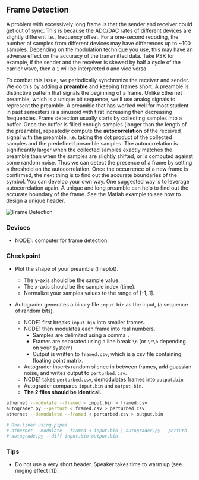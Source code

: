 ## Frame Detection

A problem with excessively long frame is that the sender and receiver could get out of sync. This is because the ADC/DAC rates of different devices are slightly different i.e., frequency offset. For a one-second recoding, the number of samples from different devices may have differences up to ~100 samples. Depending on the modulation technique you use, this may have an adverse effect on the accuracy of the transmitted data. Take PSK for example, if the sender and the receiver is skewed by half a cycle of the carrier wave, then a `1` will be interpreted `0` and vice versa.

To combat this issue, we periodically synchronize the receiver and sender. We do this by adding a **preamble** and keeping frames short. A preamble is distinctive pattern that signals the beginning of a frame. Unlike Ethernet preamble, which is a unique bit sequence, we'll use analog signals to represent the preamble. A preamble that has worked well for most student in past semesters is a sinusoid with first increasing then decreasing frequencies. Frame detection usually starts by collecting samples into a buffer. Once the buffer is filled enough samples (longer than the length of the preamble), repeatedly compute the **autocorrelation** of the received signal with the preamble, i.e. taking the dot product of the collected samples and the predefined preamble samples. The autocorrelation is significantly larger when the collected samples exactly matches the preamble than when the samples are slightly shifted, or is computed against some random noise. Thus we can detect the presence of a frame by setting a threshold on the autocorrelation. Once the occurrence of a new frame is confirmed, the next thing is to find out the accurate boundaries of the symbol. You can develop your own way. One suggested way is to leverage autocorrelation again. A unique and long preamble can help to find out the accurate boundary of the frame. See the Matlab example to see how to design a unique header.

![Frame Detection](/media/phy_frame.png)

### Devices
- NODE1: computer for frame detection.

### Checkpoint
- Plot the shape of your preamble (lineplot).
    - The y-axis should be the sample value.
    - The x-axis should be the sample index (time).
    - Normalize your samples values to the range of [-1, 1].

- Autograder generates a binary file `input.bin` as the input, (a sequence of random bits).
    - NODE1 first breaks `input.bin` into smaller frames.
    - NODE1 then modulates each frame into real numbers.
        - Samples are delimited using a comma `,`
        - Frames are separated using a line break `\n` (or `\r\n` depending on your system)
        - Output is written to `framed.csv`, which is a csv file containing floating point matrix.
    - Autograder inserts random silence in between frames, add guassian noise, and writes output to `perturbed.csv`.
    - NODE1 takes `perturbed.csv`, demodulates frames into `output.bin`
    - Autograder compares `input.bin` and `output.bin`.
    - **The 2 files should be identical.**

```sh
athernet --modulate --framed < input.bin > framed.csv
autograder.py --perturb < framed.csv > perturbed.csv
athernet --demodulate --framed < perturbed.csv > output.bin

# One-liner using pipes
# athernet --modulate --framed < input.bin | autograder.py --perturb | athernet --demodulate > output.bin
# autograde.py --diff input.bin output.bin
```
### Tips
- Do not use a very short header. Speaker takes time to warm up (see ringing effect [1]).
